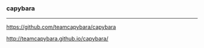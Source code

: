 ### capybara
---

https://github.com/teamcapybara/capybara

http://teamcapybara.github.io/capybara/

























